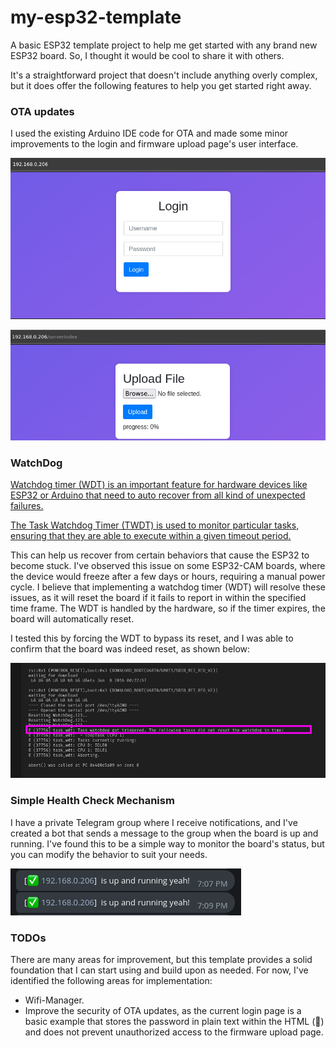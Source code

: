 # my-esp32-template

A basic ESP32 template project to help me get started with any brand new ESP32 board. So, I thought it would be cool to share it with others.

It's a straightforward project that doesn't include anything overly complex, but it does offer the following features to help you get started right away.

### OTA updates

I used the existing Arduino IDE code for OTA and made some minor improvements to the login and firmware upload page's user interface.

![alt text](image-3.png)

![alt text](image-2.png)

### WatchDog

[Watchdog timer (WDT) is an important feature for hardware devices like ESP32 or Arduino that need to auto recover from all kind of unexpected failures.](https://iotassistant.io/esp32/enable-hardware-watchdog-timer-esp32-arduino-ide/)

[The Task Watchdog Timer (TWDT) is used to monitor particular tasks, ensuring that they are able to execute within a given timeout period.](https://docs.espressif.com/projects/esp-idf/en/latest/esp32/api-reference/system/wdts.html)

This can help us recover from certain behaviors that cause the ESP32 to become stuck. I've observed this issue on some ESP32-CAM boards, where the device would freeze after a few days or hours, requiring a manual power cycle. I believe that implementing a watchdog timer (WDT) will resolve these issues, as it will reset the board if it fails to report in within the specified time frame. The WDT is handled by the hardware, so if the timer expires, the board will automatically reset.

I tested this by forcing the WDT to bypass its reset, and I was able to confirm that the board was indeed reset, as shown below:

![alt text](image-4.png)

### Simple Health Check Mechanism

I have a private Telegram group where I receive notifications, and I've created a bot that sends a message to the group when the board is up and running. I've found this to be a simple way to monitor the board's status, but you can modify the behavior to suit your needs.

![alt text](image-5.png)

### TODOs

There are many areas for improvement, but this template provides a solid foundation that I can start using and build upon as needed. For now, I've identified the following areas for implementation:

- Wifi-Manager.
- Improve the security of OTA updates, as the current login page is a basic example that stores the password in plain text within the HTML (🤣) and does not prevent unauthorized access to the firmware upload page.
